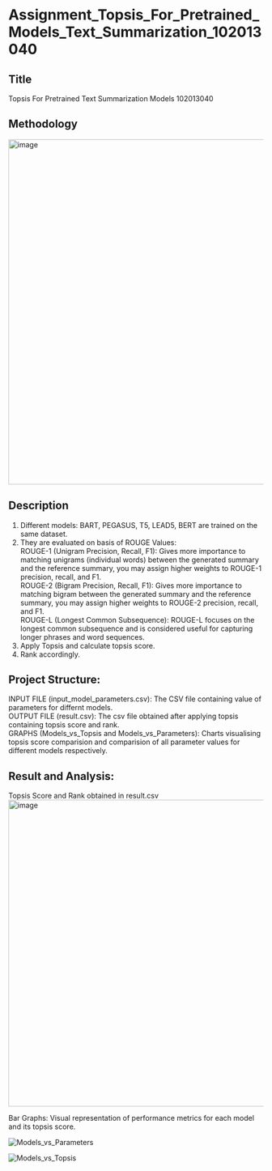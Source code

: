 # Assignment_Topsis_For_Pretrained_Models_Text_Summarization_102013040
## Title
Topsis For Pretrained Text Summarization Models 102013040
## Methodology 
<img width="682" alt="image" src="https://github.com/SanjanaSinha1/Assignment_Topsis_For_Pretrained_Models/assets/100065115/afd38662-1c74-483a-b0ca-ff4acbdb91b2">

## Description
1. Different models: BART, PEGASUS, T5, LEAD5, BERT are trained on the 
   same dataset.
2. They are evaluated on basis of ROUGE Values:<br>
   ROUGE-1 (Unigram Precision, Recall, F1):
   Gives more importance to matching unigrams (individual words) between 
   the generated summary and the reference summary, you may assign higher 
   weights to ROUGE-1 precision, recall, and F1.<br>
   ROUGE-2 (Bigram Precision, Recall, F1):
   Gives more importance to matching bigram between the generated summary 
   and the reference summary, you may assign higher weights to ROUGE-2 
   precision, recall, and F1.<br>
   ROUGE-L (Longest Common Subsequence):
   ROUGE-L focuses on the longest common subsequence and is considered 
   useful for capturing longer phrases and word sequences. 
3. Apply Topsis and calculate topsis score.
4. Rank accordingly.

## Project Structure:
INPUT FILE (input_model_parameters.csv): The CSV file containing value of parameters for differnt models.<br>
OUTPUT FILE (result.csv): The csv file obtained after applying topsis containing topsis score and rank.<br>
GRAPHS (Models_vs_Topsis and Models_vs_Parameters): Charts visualising topsis score comparision and comparision of all parameter values for different models respectively.

## Result and Analysis:
Topsis Score and Rank obtained in result.csv
  <img width="606" alt="image" src="https://github.com/SanjanaSinha1/Assignment_Topsis_For_Pretrained_Models/assets/100065115/ce17b179-2516-4437-b646-0b76e662e3df">

Bar Graphs: Visual representation of performance metrics for each model and its topsis score.

![Models_vs_Parameters](https://github.com/SanjanaSinha1/Assignment_Topsis_For_Pretrained_Models/assets/100065115/7eb2f0e6-1385-4e3a-8cfa-bf8486b51517)

![Models_vs_Topsis](https://github.com/SanjanaSinha1/Assignment_Topsis_For_Pretrained_Models/assets/100065115/9711546f-b0e1-4fd2-a16b-98c21fd35e7f)

